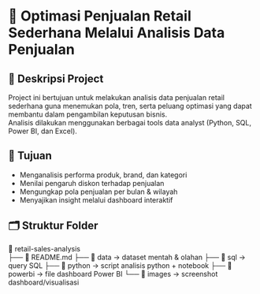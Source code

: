 # 🧾 Optimasi Penjualan Retail Sederhana Melalui Analisis Data Penjualan

## 📌 Deskripsi Project
Project ini bertujuan untuk melakukan analisis data penjualan retail sederhana guna menemukan pola, tren, serta peluang optimasi yang dapat membantu dalam pengambilan keputusan bisnis.  
Analisis dilakukan menggunakan berbagai tools data analyst (Python, SQL, Power BI, dan Excel).

## 🎯 Tujuan
- Menganalisis performa produk, brand, dan kategori
- Menilai pengaruh diskon terhadap penjualan
- Mengungkap pola penjualan per bulan & wilayah
- Menyajikan insight melalui dashboard interaktif

## 🗂️ Struktur Folder
📂 retail-sales-analysis<br>
├── 📄 README.md
├── 📂 data → dataset mentah & olahan
├── 📂 sql → query SQL
├── 📂 python → script analisis python + notebook
├── 📂 powerbi → file dashboard Power BI
└── 📂 images → screenshot dashboard/visualisasi
